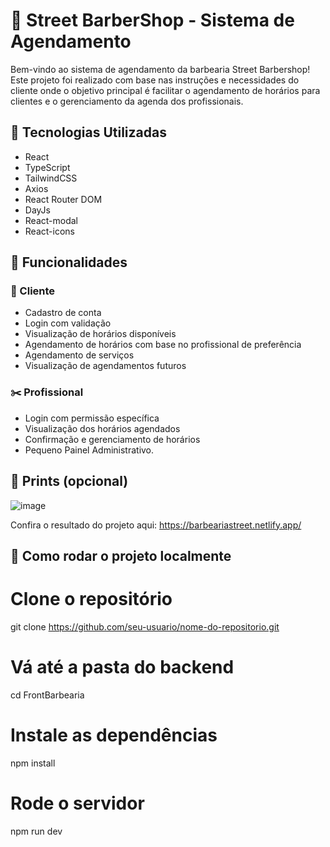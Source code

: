 # 💈 Street BarberShop - Sistema de Agendamento

Bem-vindo ao sistema de agendamento da barbearia Street Barbershop! Este projeto foi realizado com base nas instruções e necessidades do cliente onde o objetivo principal é facilitar o agendamento de horários para clientes e o gerenciamento da agenda dos profissionais.

## 🚀 Tecnologias Utilizadas

- React
- TypeScript
- TailwindCSS
- Axios
- React Router DOM
- DayJs
- React-modal
- React-icons

  

## 🧠 Funcionalidades

### 👤 Cliente
- Cadastro de conta
- Login com validação
- Visualização de horários disponíveis
- Agendamento de horários com base no profissional de preferência
- Agendamento de serviços
- Visualização de agendamentos futuros

### ✂️ Profissional
- Login com permissão específica
- Visualização dos horários agendados
- Confirmação e gerenciamento de horários
- Pequeno Painel Administrativo.



## 📸 Prints (opcional)

![image](https://github.com/user-attachments/assets/61a1837e-b557-4918-aa14-100172d4680c)


Confira o resultado do projeto aqui: https://barbeariastreet.netlify.app/

## 🔧 Como rodar o projeto localmente

# Clone o repositório
git clone https://github.com/seu-usuario/nome-do-repositorio.git

# Vá até a pasta do backend
cd FrontBarbearia

# Instale as dependências
npm install

# Rode o servidor
npm run dev

